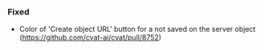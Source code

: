 ### Fixed

- Color of 'Create object URL' button for a not saved on the server object
  (<https://github.com/cvat-ai/cvat/pull/8752>)
